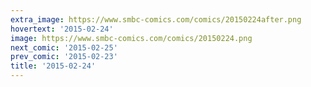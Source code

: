 ```yaml
---
extra_image: https://www.smbc-comics.com/comics/20150224after.png
hovertext: '2015-02-24'
image: https://www.smbc-comics.com/comics/20150224.png
next_comic: '2015-02-25'
prev_comic: '2015-02-23'
title: '2015-02-24'
---
```


